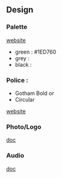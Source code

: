 ## Design 
### Palette
[website](https://brandpalettes.com/spotify-color-codes/)
- green :  #1ED760
- grey : 
- black : 

### Police : 
- Gotham Bold 
or 
- Circular
  
[website](https://www.dafontfree.co/spotify-font/)

### Photo/Logo 
[doc](https://drive.google.com/drive/folders/1wWj2Go0aNwcZde2IxWSGk3tKxtC9dMve) 

### Audio 
[doc](https://css-tricks.com/lets-create-a-custom-audio-player/) 
